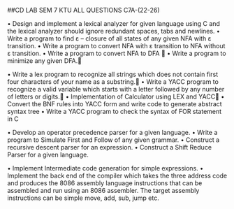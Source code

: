##CD LAB SEM 7 KTU ALL QUESTIONS
C7A-(22-26)


• Design and implement a lexical analyzer for given language using C and the lexical analyzer should ignore redundant spaces, tabs and newlines.
• Write a program to find ε – closure of all states of any given NFA with ε transition.
• Write a program to convert NFA with ε transition to NFA without  ε transition.
• Write a program to convert NFA to DFA 🫡
• Write a program to minimize any given DFA.🫡
 


• Write a lex program to recognize all strings which does not contain first four characters of your name as a substring.🫡
• Write a YACC program to recognize a valid variable which starts with a letter followed by any number of letters or digits.🫡
• Implementation of Calculator using LEX and YACC🫡
• Convert the BNF rules into YACC form and write code to generate abstract syntax tree
• Write a YACC program to check the syntax of FOR statement in C
 


• Develop an operator precedence parser for a given language.
• Write a program to Simulate First and Follow of any given grammar.
• Construct a recursive descent parser for an expression.
• Construct a Shift Reduce Parser for a given language.
 

• Implement Intermediate code generation for simple expressions.
• Implement the back end of the compiler which takes the three address code and produces the 8086 assembly language instructions that can be assembled and run using an 8086 assembler. The target assembly instructions can be simple move, add, sub, jump etc.
 

 
